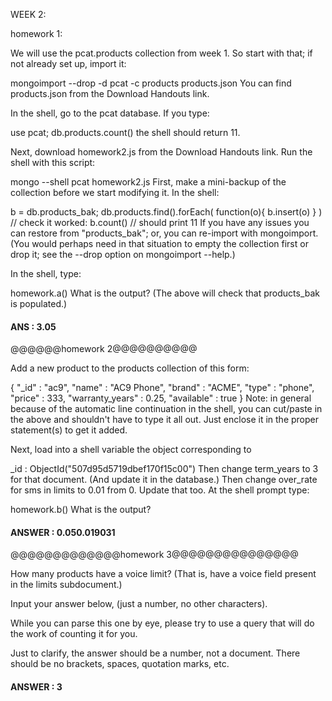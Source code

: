 
WEEK 2:

homework 1:

We will use the pcat.products collection from week 1. So start with that; if not already set up, import it:

mongoimport --drop -d pcat -c products products.json
You can find products.json from the Download Handouts link.

In the shell, go to the pcat database. If you type:

use pcat;
db.products.count()
the shell should return 11.

Next, download homework2.js from the Download Handouts link. Run the shell with this script:

mongo --shell pcat homework2.js
First, make a mini-backup of the collection before we start modifying it. In the shell:

b = db.products_bak; db.products.find().forEach( function(o){ b.insert(o) } )
 // check it worked:
b.count()
// should print 11
If you have any issues you can restore from "products_bak"; or, you can re-import with mongoimport. (You would perhaps need in that situation to empty the collection first or drop it; see the --drop option on mongoimport --help.)

In the shell, type:

homework.a()
What is the output? (The above will check that products_bak is populated.)


#### ANS : 3.05

@@@@@@homework 2@@@@@@@@@@


Add a new product to the products collection of this form:

{
    "_id" : "ac9",
    "name" : "AC9 Phone",
    "brand" : "ACME",
    "type" : "phone",
    "price" : 333,
    "warranty_years" : 0.25,
    "available" : true
}
Note: in general because of the automatic line continuation in the shell, you can cut/paste in the above and shouldn't have to type it all out. Just enclose it in the proper statement(s) to get it added.

Next, load into a shell variable the object corresponding to

_id : ObjectId("507d95d5719dbef170f15c00")
Then change term_years to 3 for that document. (And update it in the database.)
Then change over_rate for sms in limits to 0.01 from 0. Update that too.
At the shell prompt type:

homework.b()
What is the output?





#### ANSWER : 0.050.019031








@@@@@@@@@@@@@homework 3@@@@@@@@@@@@@@@


How many products have a voice limit? (That is, have a voice field present in the limits subdocument.)

Input your answer below, (just a number, no other characters).

While you can parse this one by eye, please try to use a query that will do the work of counting it for you.

Just to clarify, the answer should be a number, not a document. There should be no brackets, spaces, quotation marks, etc.



#### ANSWER : 3 


